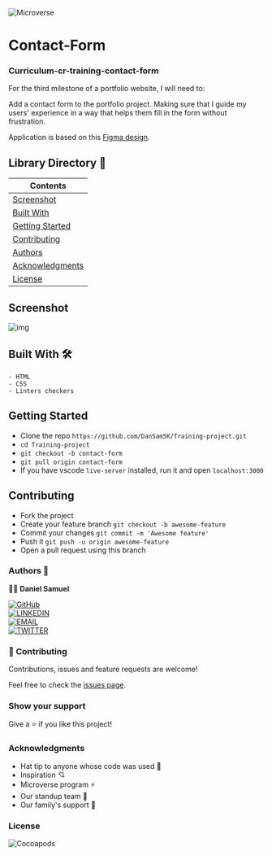 ![Microverse](https://img.shields.io/badge/-Microverse-6F23FF?style=for-the-badge)
# Contact-Form
### Curriculum-cr-training-contact-form

For the third milestone of a portfolio website, I will need to:

Add a contact form to the portfolio project.
Making sure that I guide my users' experience in a way that helps them fill in the form without frustration.

Application is based on this [Figma design](https://www.figma.com/file/t3EJUCAEViw3QasuJLPLVT/Microverse-Student-Potfolio-Templates-Main?node-id=1%3A1471).
## Library Directory 📙

| Contents                    |
| --------------------------- |
| [Screenshot](#screenshot)   |
| [Built With](#built-with-🛠) |
| [Getting Started](#getting-started-🛠) |
| [Contributing](#contributing🛠) |
| [Authors](#authors)|
| [Acknowledgments](#acknowledgments)
| [License](#license)         |


 ## Screenshot

![img]()

## Built With 🛠

```
- HTML
- CSS
- Linters checkers
```

## Getting Started

- Clone the repo `https://github.com/DanSam5K/Training-project.git`
- `cd Training-project`
- `git checkout -b contact-form`
- `git pull origin contact-form`
- If you have vscode `live-server` installed, run it and open `localhost:3000`

## Contributing

- Fork the project
- Create your feature branch `git checkout -b awesome-feature`
- Commit your changes `git commit -m 'Awesome feature'`
- Push it `git push -u origin awesome-feature`
- Open a pull request using this branch

### Authors 👤 

 👨‍💻 **Daniel Samuel**

[![GitHub](https://img.shields.io/badge/-GitHub-000?style=for-the-badge&logo=GitHub&logoColor=white)](https://github.com/DanSam5k) <br>
[![LINKEDIN](https://img.shields.io/badge/-LINKEDIN-0077B5?style=for-the-badge&logo=Linkedin&logoColor=white)](https://www.linkedin.com/in/dansamuel/) <br>
[![EMAIL](https://img.shields.io/badge/-EMAIL-D14836?style=for-the-badge&logo=Mail.Ru&logoColor=white)](mailto:dansam5000@gmail.com) <br>
[![TWITTER](https://img.shields.io/badge/-TWITTER-1DA1F2?style=for-the-badge&logo=Twitter&logoColor=white)](https://twitter.com/@_dan_sam)

### 🤝 Contributing

Contributions, issues and feature requests are welcome!

Feel free to check the [issues page](https://github.com/DanSam5K/Training-project/issues).

### Show your support

Give a ⭐️ if you like this project!

### Acknowledgments

- Hat tip to anyone whose code was used 🔰
- Inspiration 💘
- Microverse program ⚡
- Our standup team 🏹
- Our family's support 🙌
### License

![Cocoapods](https://img.shields.io/cocoapods/l/AFNetworking?color=red&style=for-the-badge)
